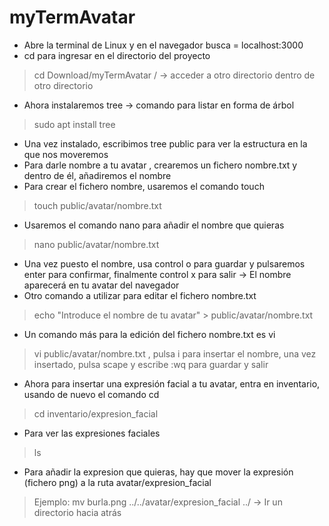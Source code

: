 # myTermAvatar 
- Abre la terminal de Linux y en el navegador busca = localhost:3000
- cd para ingresar en el directorio del proyecto
> cd Download/myTermAvatar
> / -> acceder a otro directorio dentro de otro directorio 
- Ahora instalaremos tree -> comando para listar en forma de árbol
> sudo apt install tree
- Una vez instalado, escribimos tree public para ver la estructura en la que nos moveremos
- Para darle nombre a tu avatar , crearemos un fichero nombre.txt y dentro de él, añadiremos el nombre
- Para crear el fichero nombre, usaremos el comando touch
> touch public/avatar/nombre.txt
- Usaremos el comando nano para añadir el nombre que quieras
> nano public/avatar/nombre.txt
- Una vez puesto el nombre, usa control o para guardar y pulsaremos enter para confirmar, finalmente control x para salir -> El nombre aparecerá en tu avatar del navegador
- Otro comando a utilizar para editar el fichero nombre.txt
> echo "Introduce el nombre de tu avatar" > public/avatar/nombre.txt
- Un comando más para la edición del fichero nombre.txt es vi
> vi public/avatar/nombre.txt , pulsa i para insertar el nombre, una vez insertado, pulsa scape y escribe :wq para guardar y salir
- Ahora para insertar una expresión facial a tu avatar, entra en inventario, usando de nuevo el comando cd
> cd inventario/expresion_facial
- Para ver las expresiones faciales
> ls
- Para añadir la expresion que quieras, hay que mover la expresión (fichero png) a la ruta avatar/expresion_facial
> Ejemplo: mv burla.png ../../avatar/expresion_facial
>  ../ -> Ir un directorio hacia atrás
